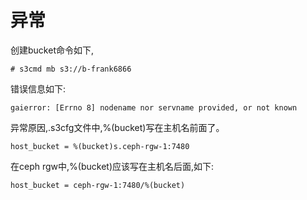# 异常

创建bucket命令如下,

```
# s3cmd mb s3://b-frank6866

```

错误信息如下:

```
gaierror: [Errno 8] nodename nor servname provided, or not known
```

异常原因,.s3cfg文件中,%(bucket)写在主机名前面了。

```
host_bucket = %(bucket)s.ceph-rgw-1:7480
```

在ceph rgw中,%(bucket)应该写在主机名后面,如下:


```
host_bucket = ceph-rgw-1:7480/%(bucket)
```



